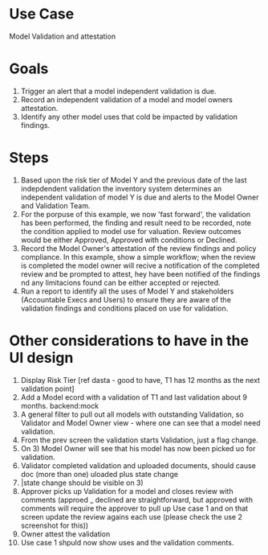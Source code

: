 # Use Case

Model Validation and attestation

# Goals

1. Trigger an alert that a model independent validation is due.
2. Record an independent validation of a model and model owners attestation.
3. Identify any other model uses that cold be impacted by validation findings.

# Steps

1. Based upon the risk tier of Model Y and the previous date of the last indepdendent validation the inventory system determines an independent validation of model Y is due and alerts to the Model Owner and Validation Team.
2. For the porpuse of this example, we now 'fast forward', the validation has been performed, the finding and result need to be recorded, note the condition applied to model use for valuation. Review outcomes would be either Approved, Approved with conditions or Declined.
3. Record the Model Owner's attestation of the review findings and policy compliance.
   In this example, show a simple workflow; when the review is completed the model owner will recive a notification of the completed review and be prompted to attest, hey have been notified of the findings nd any limitacions found can be either accepted or rejected.
4. Run a report to identify all the uses of Model Y and stakeholders (Accountable Execs and Users) to ensure they are aware of the validation findings and conditions placed on use for validation.

# Other considerations to have in the UI design

1. Display Risk Tier [ref dasta - good to have, T1 has 12 months as the next validation point]
2. Add a Model ecord with a validation of T1 and last validation about 9 months. backend:mock
3. A general filter to pull out all models with outstanding Validation, so Validator and Model Owner view - where one can see that a model need validation.
4. From the prev screen the validation starts Validation, just a flag change.
5. On 3) Model Owner will see that his model has now been picked uo for validation.
6. Validator completed validation and uploaded documents, should cause doc (more than one) uloaded plus state change
7. |state change should be visible on 3)
8. Approver picks up Validation for a model and closes review with comments (approed \_ declined are straightforward, but approved with comments will require the approver to pull up Use case 1 and on that screen update the review agains each use (please check the use 2 screenshot for this))
9. Owner attest the validation
10. Use case 1 shpuld now show uses and the validation comments.
